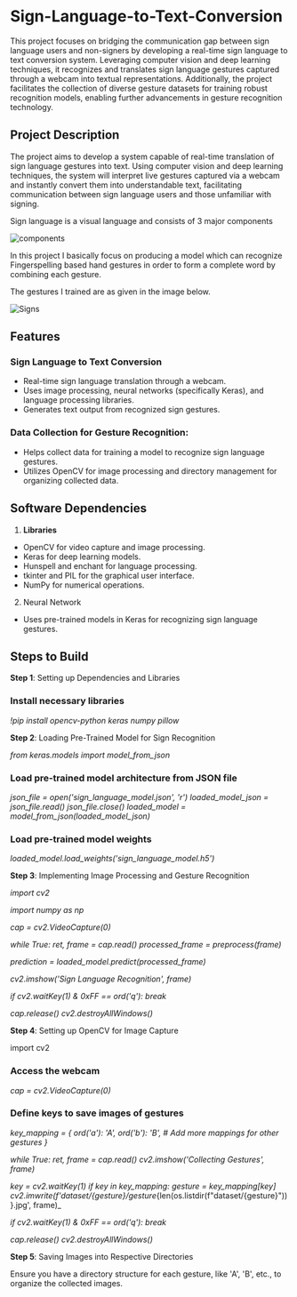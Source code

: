 
# Sign-Language-to-Text-Conversion

This project focuses on bridging the communication gap between sign language users and non-signers by developing a real-time sign language to text conversion system. Leveraging computer vision and deep learning techniques, it recognizes and translates sign language gestures captured through a webcam into textual representations. Additionally, the project facilitates the collection of diverse gesture datasets for training robust recognition models, enabling further advancements in gesture recognition technology.
## Project Description

The project aims to develop a system capable of real-time translation of sign language gestures into text. Using computer vision and deep learning techniques, the system will interpret live gestures captured via a webcam and instantly convert them into understandable text, facilitating communication between sign language users and those unfamiliar with signing.

Sign language is a visual language and consists of 3 major components 

![components](images/components.jpg)

In this project I basically focus on producing a model which can recognize Fingerspelling based hand gestures in order to form a complete word by combining each gesture. 

The gestures I  trained are as given in the image below.

![Signs](images/signs.jpg)

## Features

### Sign Language to Text Conversion

* Real-time sign language translation through a webcam.
* Uses image processing, neural networks (specifically Keras), and language processing libraries.
* Generates text output from recognized sign gestures.

### Data Collection for Gesture Recognition:

* Helps collect data for training a model to recognize sign language gestures.
* Utilizes OpenCV for image processing and directory management for organizing collected data.

## Software Dependencies

1. **Libraries**

* OpenCV for video capture and image processing.
* Keras for deep learning models.
* Hunspell and enchant for language processing.
* tkinter and PIL for the graphical user interface.
* NumPy for numerical operations.

2. Neural Network

* Uses pre-trained models in Keras for recognizing sign language gestures.

## Steps to Build

**Step 1**: Setting up Dependencies and Libraries

### Install necessary libraries
_!pip install opencv-python keras numpy pillow_

**Step 2**: Loading Pre-Trained Model for Sign Recognition

_from keras.models import model_from_json_

### Load pre-trained model architecture from JSON file
_json_file = open('sign_language_model.json', 'r')
loaded_model_json = json_file.read()
json_file.close()
loaded_model = model_from_json(loaded_model_json)_

### Load pre-trained model weights
_loaded_model.load_weights('sign_language_model.h5')_

**Step 3**: Implementing Image Processing and Gesture Recognition

_import cv2_

_import numpy as np_

_cap = cv2.VideoCapture(0)_

_while True:
ret, frame = cap.read()
processed_frame = preprocess(frame)_
    
_prediction = loaded_model.predict(processed_frame)_
    
_cv2.imshow('Sign Language Recognition', frame)_
    
_if cv2.waitKey(1) & 0xFF == ord('q'):
break_

_cap.release()
cv2.destroyAllWindows()_

**Step 4**: Setting up OpenCV for Image Capture

import cv2

### Access the webcam
_cap = cv2.VideoCapture(0)_

### Define keys to save images of gestures
_key_mapping = {
    ord('a'): 'A', 
    ord('b'): 'B',
    # Add more mappings for other gestures
}_

_while True:
ret, frame = cap.read()
cv2.imshow('Collecting Gestures', frame)_
    
_key = cv2.waitKey(1)
if key in key_mapping:
gesture = key_mapping[key]
cv2.imwrite(f'dataset/{gesture}/gesture_{len(os.listdir(f"dataset/{gesture}"))}.jpg', frame)_
    
_if cv2.waitKey(1) & 0xFF == ord('q'):
break_

_cap.release()
cv2.destroyAllWindows()_

**Step 5**: Saving Images into Respective Directories

Ensure you have a directory structure for each gesture, like 'A', 'B', etc., to organize the collected images.
